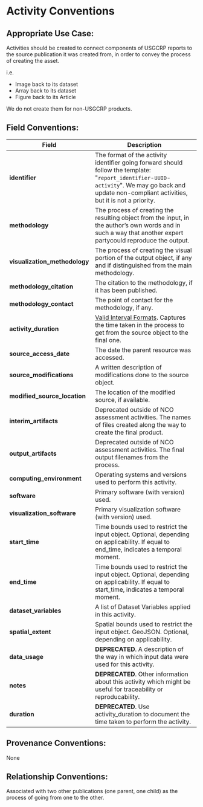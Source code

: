 # Activity Conventions

## Appropriate Use Case:

Activities should be created to connect components of USGCRP reports to the source publication it was created from, in order to convey the process of creating the asset.

i.e.  
- Image back to its dataset  
- Array back to its dataset  
- Figure back to its Article  

We do not create them for non-USGCRP products.

## Field Conventions:
| Field | Description |
|-------|------------- | 
|**identifier**|  The format of the activity identifier going forward should follow the template: "`report_identifier`-`UUID`-`activity`". We may go back and update non-compliant activities, but it is not a priority.|
|**methodology**| The process of creating the resulting object from the input, in the author’s own words and in such a way that another expert partycould reproduce the output.|
|**visualization_methodology**|  The process of creating the visual portion of the output object, if any and if distinguished from the main methodology.|
|**methodology_citation**|  The citation to the methodology, if it has been published.|
|**methodology_contact**|  The point of contact for the methodology, if any.|
|**activity_duration**|  [Valid Interval Formats](https://www.postgresql.org/docs/9.6/static/datatype-datetime.html#DATATYPE-INTERVAL-INPUT-EXAMPLES). Captures the time taken in the process to get from the source object to the final one.|
|**source_access_date** | The date the parent resource was accessed.|
|**source_modifications**|A written description of modifications done to the source object.|
|**modified_source_location**|  The location of the modified source, if available.|
|**interim_artifacts**|  Deprecated outside of NCO assessment activities. The names of files created along the way to create the final product.|
|**output_artifacts** | Deprecated outside of NCO assessment activities. The final output filenames from the process.
|**computing_environment** | Operating systems and versions used to perform this activity.|
|**software** | Primary software (with version) used.|
|**visualization_software**  |Primary visualization software (with version) used.|
|**start_time**  |Time bounds used to restrict the input object. Optional, depending on applicability. If equal to end_time, indicates a temporal moment.|
|**end_time**  |Time bounds used to restrict the input object. Optional, depending on applicability. If equal to start_time, indicates a temporal moment.|
|**dataset_variables**  |A list of Dataset Variables applied in this activity.|
|**spatial_extent**  |Spatial bounds used to restrict the input object. GeoJSON. Optional, depending on applicability.|
|**data_usage**  |**DEPRECATED**.  A description of the way in which input data were used for this activity.|
|**notes** |**DEPRECATED**.  Other information about this activity which might be useful for traceability or reproducability.|
|**duration**  |**DEPRECATED**.  Use activity_duration to document the time taken to perform the activity.


## Provenance Conventions: 
None


## Relationship Conventions:

Associated with two other publications (one parent, one child) as the process of going from one to the other.
